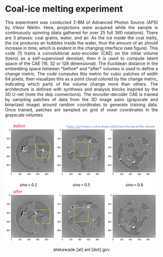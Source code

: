 
# Coal-ice melting experiment

<p align="justify">This experiment was conducted 2-BM of Advanced Photon Source (APS) by Viktor Nikitin. Here, projections were acquired while the sample is continuously spinning (data gathered for over 25 full 360 rotations). There are 3 phases: coal grains, water, and air. As the ice inside the coal melts, the ice produces air bubbles inside the water, thus the amount of air should increase in time, which is evident in the changing interface (see figure). This code (1) trains a convolutional auto-encoder (CAE) on the initial volume (tzero) as a self-supervised denoiser, then it is used to compute latent space of the CAE (16, 32 or 128 dimensional). The Euclidean distance in the embedding space between *before* and *after* volumes is used to define a change metric. The code computes this metric for cubic patches of width 64 pixels, then visualizes this as a point cloud colored by the change metric, indicating which parts of the volume change more than others. The architecture is defined with synthesis and analysis blocks inspired by the 3D U-net (note the skip connections). The encoder-decoder CAE is trained by sampling patches of data from the 3D image pairs (grayscale and binarized image) around random coordinates to generate training data. Once trained, patches are sampled on grid of voxel coordinates in the grayscale volumes.  </p>  


<p align="center">
  <img width="800" src="imgs/coalice_illustration.png">
</p>  


<p align="center">atekawade [at] anl [dot] gov</p>  
